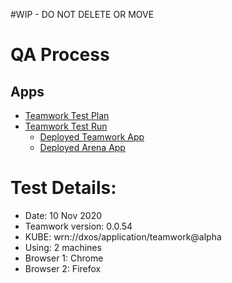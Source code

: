 #WIP - DO NOT DELETE OR MOVE

# QA Process

## Apps
- [Teamwork Test Plan](https://github.com/dxos/teamwork/blob/main/docs/content/teamwork-testplan.md)
- [Teamwork Test Run](https://github.com/dxos/teamwork/issues/450)
  - [Deployed Teamwork App](https://apollo1.kube.moon.dxos.network/app/wrn%3A%2F%2Fdxos%2Fapplication%2Fteamwork%40alpha/)
  - [Deployed Arena App](https://apollo1.kube.moon.dxos.network/app/wrn%3A%2F%2Fdxos%2Fapplication%2Farena%40alpha/)

# Test Details:
- Date: 10 Nov 2020
- Teamwork version: 0.0.54
- KUBE: wrn://dxos/application/teamwork@alpha
- Using: 2 machines
- Browser 1: Chrome
- Browser 2: Firefox 
